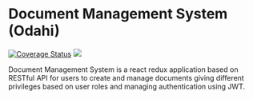 # Document Management System (Odahi)
[![Coverage Status](https://coveralls.io/repos/github/andela-fmustapha/document-management/badge.svg?branch=develop)](https://coveralls.io/github/andela-fmustapha/document-management?branch=develop) <a href="https://codeclimate.com/github/andela-fmustapha/document-management"><img src="https://codeclimate.com/github/andela-fmustapha/document-management/badges/gpa.svg"/></a>

Document Management System is a react redux application based on RESTful API for users to create and manage documents giving different privileges based on user roles and managing authentication using JWT.
